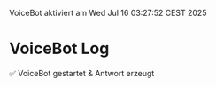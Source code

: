 VoiceBot aktiviert am Wed Jul 16 03:27:52 CEST 2025
# VoiceBot Log
✅ VoiceBot gestartet & Antwort erzeugt
